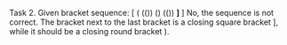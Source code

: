 Task 2.
Given bracket sequence: [ ( (()) () (()) **]** ]
No, the sequence is not correct. The bracket next to the last bracket is a closing square bracket ], while it should be a closing round bracket ).
